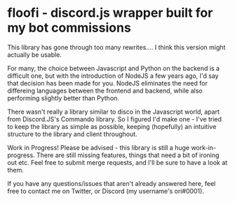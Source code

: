 # floofi - discord.js wrapper built for my bot commissions

This library has gone through too many rewrites.... I think this version might actually be usable.

For many, the choice between Javascript and Python on the backend is a difficult one, but with the introduction of NodeJS a few years ago, I'd say that decision has been made for you. NodeJS eliminates the need for differeing languages between the frontend and backend, while also performing slightly better than Python.

There wasn't really a library similar to disco in the Javascript world, apart from Discord.JS's Commando library. So I figured I'd make one - I've tried to keep the library as simple as possible, keeping (hopefully) an intuitive structure to the library and client throughout.

Work in Progress!
Please be advised - this library is still a huge work-in-progress. There are still missing features, things that need a bit of ironing out etc. Feel free to submit merge requests, and I'll be sure to have a look at them.

If you have any questions/issues that aren't already answered here, feel free to contact me on Twitter, or Discord (my username's ori#0001).
